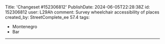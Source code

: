 Title: 'Changeset #152306812'
PublishDate: 2024-06-05T22:28:38Z
id: 152306812
user: L29Ah
comment: Survey wheelchair accessibility of places
created_by: StreetComplete_ee 57.4
tags:
- Montenegro
- Bar

---
